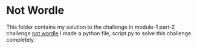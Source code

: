 # Not Wordle

This folder contains my solution to the challenge in module-1 part-2 challenge [not wordle]( https://github.com/CSecIITB/module-1-python-GowthamS2021/tree/main/notwordle )
I made a python file, script.py to solve this challenge completely.
